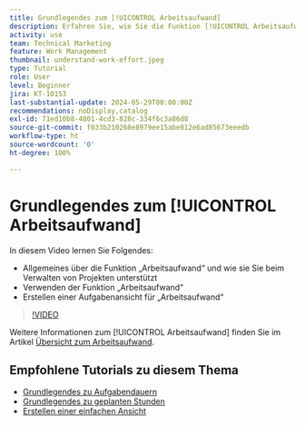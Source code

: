 ```yaml
---
title: Grundlegendes zum [!UICONTROL Arbeitsaufwand]
description: Erfahren Sie, wie Sie die Funktion [!UICONTROL Arbeitsaufwand] verwenden können, um eine schnelle Schätzung der geplanten Stunden in Ihrem Projektzeitplan zu erhalten.
activity: use
team: Technical Marketing
feature: Work Management
thumbnail: understand-work-effort.jpeg
type: Tutorial
role: User
level: Beginner
jira: KT-10153
last-substantial-update: 2024-05-29T00:00:00Z
recommendations: noDisplay,catalog
exl-id: 71ed10b8-4801-4cd3-828c-334f6c3a86d8
source-git-commit: f033b210268e8979ee15abe812e6ad85673eeedb
workflow-type: ht
source-wordcount: '0'
ht-degree: 100%

---
```


# Grundlegendes zum [!UICONTROL Arbeitsaufwand]

In diesem Video lernen Sie Folgendes:

* Allgemeines über die Funktion „Arbeitsaufwand“ und wie sie Sie beim Verwalten von Projekten unterstützt
* Verwenden der Funktion „Arbeitsaufwand“
* Erstellen einer Aufgabenansicht für „Arbeitsaufwand“

>[!VIDEO](https://video.tv.adobe.com/v/3429446/?quality=12&learn=on)

Weitere Informationen zum [!UICONTROL Arbeitsaufwand] finden Sie im Artikel [Übersicht zum Arbeitsaufwand](https://experienceleague.adobe.com/docs/workfront/using/manage-work/tasks/task-information/work-effort.html?lang=de).

## Empfohlene Tutorials zu diesem Thema

* [Grundlegendes zu Aufgabendauern](/help/manage-work/tasks/understand-task-durations.md)
* [Grundlegendes zu geplanten Stunden](/help/manage-work/tasks/understand-planned-hours.md)
* [Erstellen einer einfachen Ansicht](/help/reporting/basic-reporting/create-a-basic-view.md)
